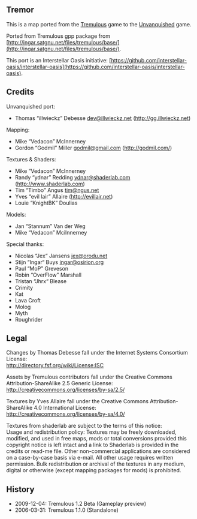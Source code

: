 Tremor
------

This is a map ported from the [Tremulous](http://tremulous.net/) game to the [Unvanquished](https://www.unvanquished.net/) game.

Ported from Tremulous gpp package from [http://ingar.satgnu.net/files/tremulous/base/](http://ingar.satgnu.net/files/tremulous/base/).

This port is an Interstellar Oasis initiative: [https://github.com/interstellar-oasis/interstellar-oasis](https://github.com/interstellar-oasis/interstellar-oasis).

Credits
-------

Unvanquished port:

* Thomas “illwieckz” Debesse <dev@illwieckz.net> (http://gg.illwieckz.net)

Mapping:

* Mike “Vedacon” McInnerney
* Gordon “Godmil” Miller <godmil@gmail.com> (http://godmil.com/)

Textures & Shaders:

* Mike “Vedacon” McInnerney
* Randy “ydnar” Redding <ydnar@shaderlab.com> (http://www.shaderlab.com)
* Tim “Timbo” Angus <tim@ngus.net>
* Yves “evil lair” Allaire (http://evillair.net)
* Louie “KnightBK“ Doulias

Models:

* Jan “Stannum” Van der Weg
* Mike “Vedacon” MciInnerney

Special thanks:

* Nicolas “Jex“ Jansens <jex@orodu.net>
* Stijn “Ingar“ Buys <ingar@osirion.org>
* Paul “MoP” Greveson
* Robin “OverFlow” Marshall
* Tristan “Jhrx“ Blease
* Crimity
* Kat
* Lava Croft
* Molog
* Myth
* Roughrider

Legal
-----

Changes by Thomas Debesse fall under the Internet Systems Consortium License:  
http://directory.fsf.org/wiki/License:ISC

Assets by Tremulous contributors fall under the Creative Commons Attribution-ShareAlike 2.5 Generic License:  
http://creativecommons.org/licenses/by-sa/2.5/

Textures by Yves Allaire fall under the Creative Commons Attribution-ShareAlike 4.0 International License:  
http://creativecommons.org/licenses/by-sa/4.0/

Textures from shaderlab are subject to the terms of this notice:  
Usage and redistribution policy: Textures may be freely downloaded, modified, and used in free maps, mods or total conversions provided this copyright notice is left intact and a link to Shaderlab is provided in the credits or read-me file. Other non-commercial applications are considered on a case-by-case basis via e-mail. All other usage requires written permission. Bulk redistribution or archival of the textures in any medium, digital or otherwise (except mapping packages for mods) is prohibited.

History
-------

* 2009-12-04:	Tremulous 1.2 Beta (Gameplay preview)
* 2006-03-31:	Tremulous 1.1.0 (Standalone)
